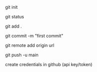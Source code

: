 git init


git status

git add .

git commit -m "first commit"

git remote add origin url

git push -u main

create credentials in github (api key/token)
